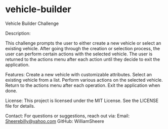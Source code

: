 # vehicle-builder

Vehicle Builder Challenge

Description:

This challenge prompts the user to either create a new vehicle or select an existing vehicle. After going through the creation or selection process, the user can perform certain actions with the selected vehicle. The user is returned to the actions menu after each action until they decide to exit the application.

Features:
Create a new vehicle with customizable attributes.
Select an existing vehicle from a list.
Perform various actions on the selected vehicle.
Return to the actions menu after each operation.
Exit the application when done.

License:
This project is licensed under the MIT License. See the LICENSE file for details.

Contact:
For questions or suggestions, reach out via:
Email: Sheerebilly@yahoo.com
GitHub: WilliamSheere
